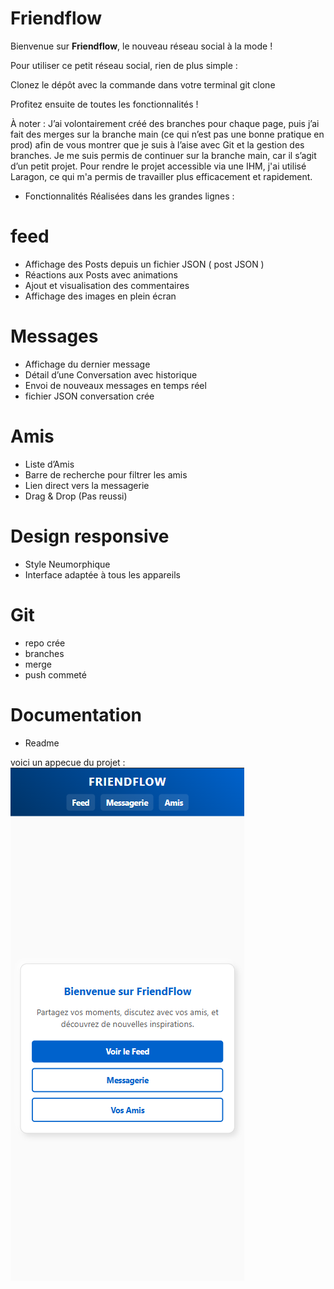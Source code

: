 # Friendflow

Bienvenue sur **Friendflow**, le nouveau réseau social à la mode !


Pour utiliser ce petit réseau social, rien de plus simple :

Clonez le dépôt avec la commande dans votre terminal git clone

Profitez ensuite de toutes les fonctionnalités !

À noter :
J’ai volontairement créé des branches pour chaque page, puis j’ai fait des merges sur la branche main (ce qui n’est pas une bonne pratique en prod) afin de vous montrer que je suis à l’aise avec Git et la gestion des branches.
Je me suis permis de continuer sur la branche main, car il s’agit d’un petit projet.
Pour rendre le projet accessible via une IHM, j'ai utilisé Laragon, ce qui m'a permis de travailler plus efficacement et rapidement.


- Fonctionnalités Réalisées dans les grandes lignes : 
# feed
- Affichage des Posts depuis un fichier JSON ( post JSON )
- Réactions aux Posts avec animations
- Ajout et visualisation des commentaires
- Affichage des images en plein écran

# Messages
- Affichage du dernier message
- Détail d’une Conversation avec historique
- Envoi de nouveaux messages en temps réel
- fichier JSON conversation crée 

# Amis
- Liste d’Amis
- Barre de recherche pour filtrer les amis
- Lien direct vers la messagerie
- Drag & Drop (Pas reussi)

# Design responsive
- Style Neumorphique
- Interface adaptée à tous les appareils

# Git 
- repo crée 
- branches 
- merge 
- push commeté 

# Documentation
- Readme 

voici un appecue du projet : ![alt text](./images/image.png)